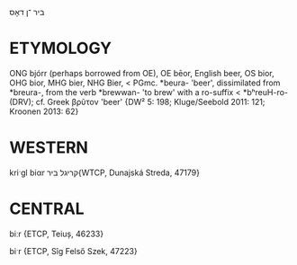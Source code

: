 ביר
־ן
דאָס

ETYMOLOGY
===========
ONG bjórr (perhaps borrowed from OE), OE bēor, English beer, OS bior, OHG bior, MHG bier, NHG Bier, < PGmc. *beura- 'beer', dissimilated from *breura-, from the verb *brewwan- 'to brew' with a ro-suffix < *bʰreuH-ro- (DRV); cf. Greek βρῦτον 'beer'
{DW² 5: 198; Kluge/Seebold 2011: 121; Kroonen 2013: 62}

WESTERN
========

kriˑgl biαr קריגל ביר{WTCP, Dunajská Streda, 47179}

CENTRAL
========

biːr {ETCP, Teiuș, 46233}

biˑr {ETCP, Sîg Felső Szek, 47223}